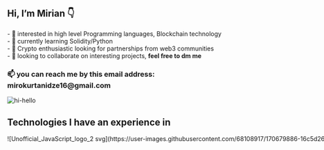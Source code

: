 <h2> Hi, I’m Mirian 👇</h2>
- 👀 interested in high level Programming languages, Blockchain technology <br>
- 🌱 currently learning Solidity/Python <br>
- 🚀 Crypto enthusiastic looking for partnerships from web3 communities <br>
- 💞️ looking to collaborate on interesting projects, <b> feel free to dm me </b> <br>
<h3>📫 you can reach me  by this email address: mirokurtanidze16@gmail.com </h3>

![hi-hello](https://user-images.githubusercontent.com/68108917/170674086-56358049-3a22-4b5b-8ef1-aacae010fc6d.gif)

<b><h2>Technologies I have an experience in</h2></b>
<div class='shaurma'><nobr>
![Unofficial_JavaScript_logo_2 svg](https://user-images.githubusercontent.com/68108917/170679886-16c5d264-ca26-4e04-b8a4-0a90927b97cd.png)
![png-transparent-logo-html-html5](https://user-images.githubusercontent.com/68108917/170679890-0327a4ab-778b-404a-ac95-ff055ca43d06.png)
![css3-logo-png-9-Transparent-Images](https://user-images.githubusercontent.com/68108917/170679893-ad8a91a6-c0fe-40c6-8be8-5e3dd9162360.png)
<nobr> <div>

